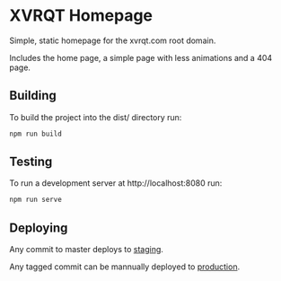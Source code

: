 # XVRQT Homepage
Simple, static homepage for the xvrqt.com root domain.

Includes the home page, a simple page with less animations and a 404 page.

## Building
To build the project into the dist/ directory run:
```bash
npm run build
```

## Testing
To run a development server at http://localhost:8080 run:
```bash
npm run serve
```

## Deploying
Any commit to master deploys to [staging](https://stg.xvrqt.com). 

Any tagged commit can be mannually deployed to [production](https://xvrqt.com).
